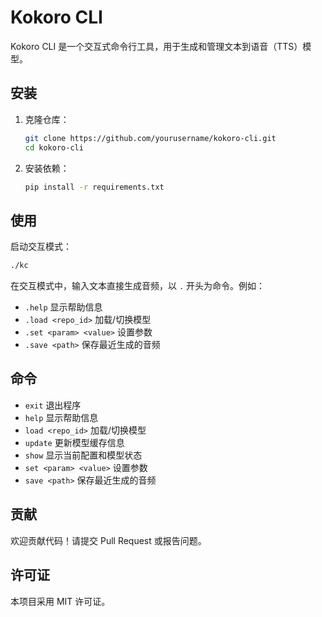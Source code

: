# Kokoro CLI

Kokoro CLI 是一个交互式命令行工具，用于生成和管理文本到语音（TTS）模型。

## 安装

1. 克隆仓库：
    ```sh
    git clone https://github.com/yourusername/kokoro-cli.git
    cd kokoro-cli
    ```

2. 安装依赖：
    ```sh
    pip install -r requirements.txt
    ```

## 使用

启动交互模式：
```sh
./kc
```

在交互模式中，输入文本直接生成音频，以 `.` 开头为命令。例如：
- `.help` 显示帮助信息
- `.load <repo_id>` 加载/切换模型
- `.set <param> <value>` 设置参数
- `.save <path>` 保存最近生成的音频

## 命令

- `exit` 退出程序
- `help` 显示帮助信息
- `load <repo_id>` 加载/切换模型
- `update` 更新模型缓存信息
- `show` 显示当前配置和模型状态
- `set <param> <value>` 设置参数
- `save <path>` 保存最近生成的音频

## 贡献

欢迎贡献代码！请提交 Pull Request 或报告问题。

## 许可证

本项目采用 MIT 许可证。

